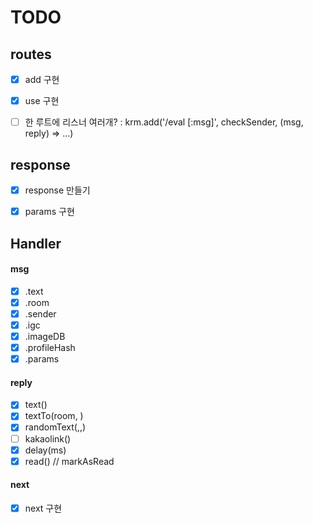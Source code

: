 # TODO


## routes

 - [X] add 구현
 - [X] use 구현
 - [ ] 한 루트에 리스너 여러개? : krm.add('/eval [:msg]', checkSender, (msg,  reply) => ...)


## response

 - [X] response 만들기
 - [X] params 구현


## Handler

#### msg
 - [X] .text
 - [X] .room
 - [X] .sender
 - [X] .igc
 - [X] .imageDB
 - [X] .profileHash
 - [X] .params

#### reply
 - [X] text()
 - [X] textTo(room, )
 - [X] randomText(,,)
 - [ ] kakaolink()
 - [X] delay(ms)
 - [X] read() // markAsRead

#### next
 - [X] next 구현